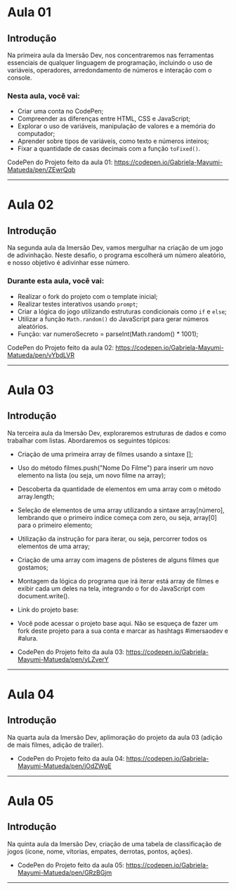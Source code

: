 # Aula 01

## Introdução

Na primeira aula da Imersão Dev, nos concentraremos nas ferramentas essenciais de qualquer linguagem de programação, incluindo o uso de variáveis, operadores, arredondamento de números e interação com o console.

### Nesta aula, você vai:

- Criar uma conta no CodePen;
- Compreender as diferenças entre HTML, CSS e JavaScript;
- Explorar o uso de variáveis, manipulação de valores e a memória do computador;
- Aprender sobre tipos de variáveis, como texto e números inteiros;
- Fixar a quantidade de casas decimais com a função `toFixed()`.

CodePen do Projeto feito da aula 01: https://codepen.io/Gabriela-Mayumi-Matueda/pen/ZEwrQqb

------------------------------------------------------------------------------------------------------------------------------------------------------------------------------------------------

# Aula 02

## Introdução

Na segunda aula da Imersão Dev, vamos mergulhar na criação de um jogo de adivinhação. Neste desafio, o programa escolherá um número aleatório, e nosso objetivo é adivinhar esse número.

### Durante esta aula, você vai:

- Realizar o fork do projeto com o template inicial;
- Realizar testes interativos usando `prompt`;
- Criar a lógica do jogo utilizando estruturas condicionais como `if` e `else`;
- Utilizar a função `Math.random()` do JavaScript para gerar números aleatórios.
- Função: var numeroSecreto = parseInt(Math.random() * 1001);

CodePen do Projeto feito da aula 02: https://codepen.io/Gabriela-Mayumi-Matueda/pen/vYbdLVR

------------------------------------------------------------------------------------------------------------------------------------------------------------------------------------------------

# Aula 03

## Introdução

Na terceira aula da Imersão Dev, exploraremos estruturas de dados e como trabalhar com listas. Abordaremos os seguintes tópicos:

- Criação de uma primeira array de filmes usando a sintaxe [];
- Uso do método filmes.push("Nome Do Filme") para inserir um novo elemento na lista (ou seja, um novo filme na array);
- Descoberta da quantidade de elementos em uma array com o método array.length;
- Seleção de elementos de uma array utilizando a sintaxe array[número], lembrando que o primeiro índice começa com zero, ou seja, array[0] para o primeiro elemento;
- Utilização da instrução for para iterar, ou seja, percorrer todos os elementos de uma array;
- Criação de uma array com imagens de pôsteres de alguns filmes que gostamos;
- Montagem da lógica do programa que irá iterar está array de filmes e exibir cada um deles na tela, integrando o for do JavaScript com document.write().
- Link do projeto base:
- Você pode acessar o projeto base aqui. Não se esqueça de fazer um fork deste projeto para a sua conta e marcar as hashtags #imersaodev e #alura.

- CodePen do Projeto feito da aula 03: https://codepen.io/Gabriela-Mayumi-Matueda/pen/yLZverY

------------------------------------------------------------------------------------------------------------------------------------------------------------------------------------------------

# Aula 04

## Introdução

Na quarta aula da Imersão Dev, aplimoração do projeto da aula 03 (adição de mais filmes, adição de trailer).

- CodePen do Projeto feito da aula 04: https://codepen.io/Gabriela-Mayumi-Matueda/pen/jOdZWgE
------------------------------------------------------------------------------------------------------------------------------------------------------------------------------------------------
# Aula 05

## Introdução

Na quinta aula da Imersão Dev, criação de uma tabela de classificação de jogos (ícone, nome, vítorias, empates, derrotas, pontos, ações).

- CodePen do Projeto feito da aula 05: https://codepen.io/Gabriela-Mayumi-Matueda/pen/GRzBGjm

------------------------------------------------------------------------------------------------------------------------------------------------------------------------------------------------
